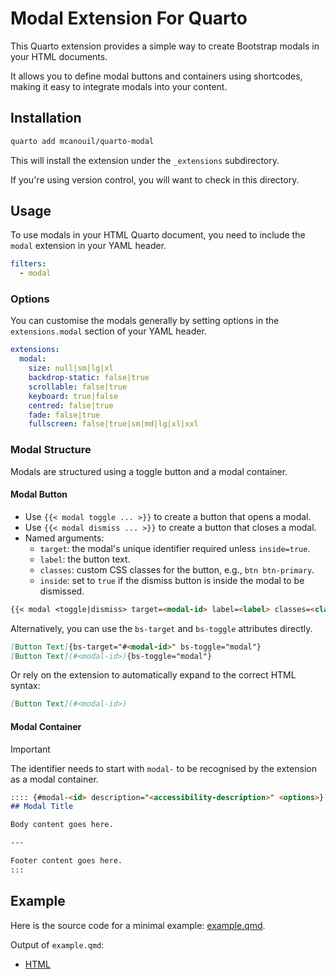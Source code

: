 # Modal Extension For Quarto

This Quarto extension provides a simple way to create Bootstrap modals in your HTML documents.

It allows you to define modal buttons and containers using shortcodes, making it easy to integrate modals into your content.

## Installation

```bash
quarto add mcanouil/quarto-modal
```

This will install the extension under the `_extensions` subdirectory.

If you're using version control, you will want to check in this directory.

## Usage

To use modals in your HTML Quarto document, you need to include the `modal` extension in your YAML header.

```yaml
filters:
  - modal
```

### Options

You can customise the modals generally by setting options in the `extensions.modal` section of your YAML header.

```yaml
extensions:
  modal:
    size: null|sm|lg|xl
    backdrop-static: false|true
    scrollable: false|true
    keyboard: true|false
    centred: false|true
    fade: false|true
    fullscreen: false|true|sm|md|lg|xl|xxl
```

### Modal Structure

Modals are structured using a toggle button and a modal container.

#### Modal Button

- Use `{{< modal toggle ... >}}` to create a button that opens a modal.
- Use `{{< modal dismiss ... >}}` to create a button that closes a modal.
- Named arguments:
  - `target`: the modal's unique identifier required unless `inside=true`.
  - `label`: the button text.
  - `classes`: custom CSS classes for the button, e.g., `btn btn-primary`.
  - `inside`: set to `true` if the dismiss button is inside the modal to be dismissed.

```{.markdown shortcodes=false}
{{< modal <toggle|dismiss> target=<modal-id> label=<label> classes=<classes> inside=<boolean> >}}
```

Alternatively, you can use the `bs-target` and `bs-toggle` attributes directly.

```markdown
[Button Text]{bs-target="#<modal-id>" bs-toggle="modal"}
[Button Text](#<modal-id>){bs-toggle="modal"}
```

Or rely on the extension to automatically expand to the correct HTML syntax:

```markdown
[Button Text](#<modal-id>)
```

#### Modal Container

> [!Important]
> The identifier needs to start with `modal-` to be recognised by the extension as a modal container.

```{.markdown shortcodes=false}
:::: {#modal-<id> description="<accessibility-description>" <options>}
## Modal Title

Body content goes here.

---

Footer content goes here.
:::
```

## Example

Here is the source code for a minimal example: [example.qmd](example.qmd).

Output of `example.qmd`:

- [HTML](https://m.canouil.dev/quarto-modal/)
